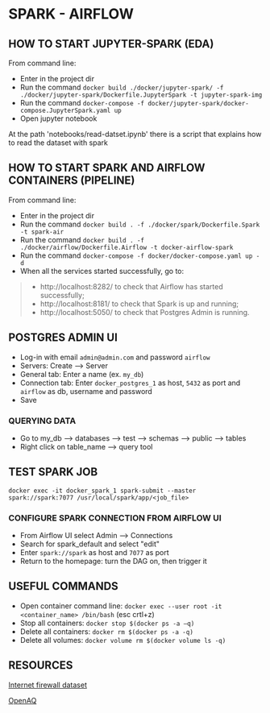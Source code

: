 # SPARK - AIRFLOW

## HOW TO START JUPYTER-SPARK (EDA)

From command line:

- Enter in the project dir
- Run the command ```docker build ./docker/jupyter-spark/ -f ./docker/jupyter-spark/Dockerfile.JupyterSpark -t jupyter-spark-img```
- Run the command ```docker-compose -f docker/jupyter-spark/docker-compose.JupyterSpark.yaml up```
- Open jupyter notebook

At the path 'notebooks/read-datset.ipynb' there is a script that explains how to read the dataset with spark

## HOW TO START SPARK AND AIRFLOW CONTAINERS (PIPELINE)

From command line:

- Enter in the project dir
- Run the command ```docker build . -f ./docker/spark/Dockerfile.Spark -t spark-air```
- Run the command ```docker build . -f ./docker/airflow/Dockerfile.Airflow -t docker-airflow-spark```
- Run the command ```docker-compose -f docker/docker-compose.yaml up -d```
- When all the services started successfully, go to:

> - http://localhost:8282/ to check that Airflow has started successfully;
> - http://localhost:8181/ to check that Spark is up and running;
> - http://localhost:5050/ to check that Postgres Admin is running.

## POSTGRES ADMIN UI

- Log-in with email ```admin@admin.com``` and password ```airflow```
- Servers: Create --> Server
- General tab: Enter a name (ex. ```my_db```)
- Connection tab: Enter ```docker_postgres_1``` as host, ```5432``` as port and ```airflow``` as db, username and password
- Save

### QUERYING DATA

- Go to my_db --> databases --> test --> schemas --> public --> tables
- Right click on table_name --> query tool

## TEST SPARK JOB

```docker exec -it docker_spark_1 spark-submit --master spark://spark:7077 /usr/local/spark/app/<job_file>```

### CONFIGURE SPARK CONNECTION FROM AIRFLOW UI

- From Airflow UI select Admin --> Connections
- Search for spark_default and select "edit"
- Enter ```spark://spark``` as host and ```7077``` as port
- Return to the homepage: turn the DAG on, then trigger it

## USEFUL COMMANDS

- Open container command line:    ```docker exec --user root -it <container_name> /bin/bash``` (esc crtl+z)
- Stop all containers:            ```docker stop $(docker ps -a –q)```
- Delete all containers:          ```docker rm $(docker ps -a -q)```
- Delete all volumes:             ```docker volume rm $(docker volume ls -q)```

## RESOURCES

[Internet firewall dataset](https://archive.ics.uci.edu/ml/datasets/Internet+Firewall+Data)

[OpenAQ](https://registry.opendata.aws/openaq/)
